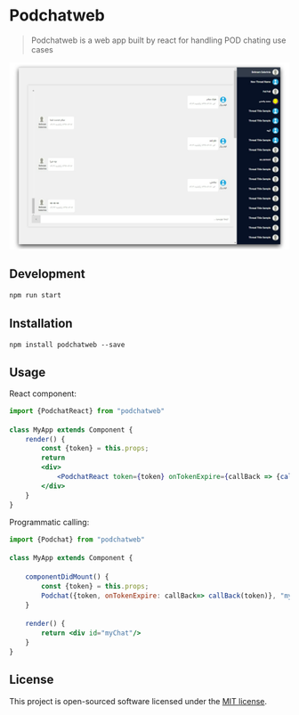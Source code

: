 # Podchatweb
> Podchatweb is a web app built by react for handling POD chating use cases

[![Preview of Podchat web][preview_image]][preview_image_url]

## Development

```bash
npm run start
```

## Installation

```
npm install podchatweb --save
```

## Usage

React component:

```jsx
import {PodchatReact} from "podchatweb"

class MyApp extends Component {
    render() {
        const {token} = this.props;
        return 
        <div>
            <PodchatReact token={token} onTokenExpire={callBack => {callBack(token)}}/>
        </div>
    }
}
```

Programmatic calling:

```jsx
import {Podchat} from "podchatweb"

class MyApp extends Component {

    componentDidMount() {
        const {token} = this.props;
        Podchat({token, onTokenExpire: callBack=> callBack(token)}, "myChat")
    }
    
    render() {
        return <div id="myChat"/>
    }
}
```

## License

This project is open-sourced software licensed under the [MIT license](http://opensource.org/licenses/MIT).


[//]: # (LINKS)
[preview_image]: https://raw.githubusercontent.com/ACT1GMR/podchatweb/master/docs/preview.png "Preview of podchat web"
[preview_image_url]: https://raw.githubusercontent.com/ACT1GMR/podchatweb/master/docs/preview.png